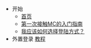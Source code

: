 <!-- docs/_sidebar.md -->

* 开始
    * [首页]()
    * [第一次接触MC的入门指南](first/main-old)
    * [我应该如何选择登陆方式？](first/what-should-i-login)
* 外置登录
    [教程](login/guide)